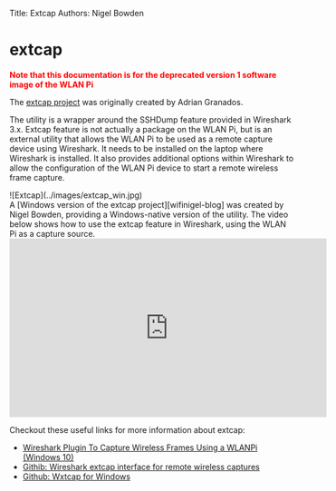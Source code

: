 Title: Extcap
Authors: Nigel Bowden

# extcap

**<span style="color:red">Note that this documentation is for the deprecated version 1 software image of the WLAN Pi</span>**

The [extcap project][extcap-github-mac] was originally created by Adrian Granados. 

The utility is a wrapper around the SSHDump feature provided in Wireshark 3.x. Extcap feature is not actually a package on the WLAN Pi, but is an external utility that allows the WLAN Pi to be used as a remote capture device using Wireshark. It needs to be installed on the laptop where Wireshark is installed. It also provides additional options within Wireshark to allow the configuration of the WLAN Pi device to start a remote wireless frame capture. 
<div style="float: center;">
![Extcap](../images/extcap_win.jpg)
</div>
A [Windows version of the extcap project][wifinigel-blog] was created by Nigel Bowden, providing a Windows-native version of the utility. The video below shows how to use the extcap feature in Wireshark, using the WLAN Pi as a capture source.

<iframe width="560" height="315" src="https://www.youtube.com/embed/VQx38OfPrKI" frameborder="0" allow="accelerometer; autoplay; encrypted-media; gyroscope; picture-in-picture" allowfullscreen></iframe>

Checkout these useful links for more information about extcap:

- [Wireshark Plugin To Capture Wireless Frames Using a WLANPi (Windows 10)][wifinigel-blog]
- [Githib: Wireshark extcap interface for remote wireless captures][extcap-github-mac]
- [Github: Wxtcap for Windows][extcap-github-win]

<!-- Link list -->
[extcap-github-win]: https://github.com/wifinigel/wlan-extcap-win
[extcap-github-mac]: https://github.com/adriangranados/wlan-extcap
[wifinigel-blog]: https://wifinigel.blogspot.com/2019/11/wireshark-plugin-to-capture-wireless.html

